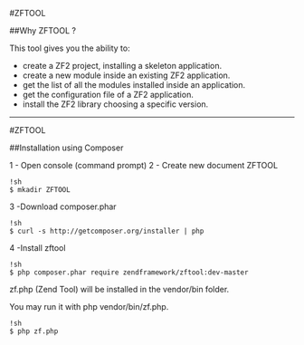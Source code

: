 #ZFTOOL

##Why ZFTOOL ? 

This tool gives you the ability to:

- create a ZF2 project, installing a skeleton application.
- create a new module inside an existing ZF2 application.
- get the list of all the modules installed inside an application.
- get the configuration file of a ZF2 application.
- install the ZF2 library choosing a specific version.

---

#ZFTOOL

##Installation using Composer

1 - Open console (command prompt)
2 - Create new document ZFTOOL
	
	!sh
	$ mkadir ZFTOOL
    
3 -Download composer.phar 

	!sh
	$ curl -s http://getcomposer.org/installer | php

4 -Install zftool 

	!sh
	$ php composer.phar require zendframework/zftool:dev-master
 	
zf.php (Zend Tool) will be installed in the vendor/bin folder. 

You may run it with php vendor/bin/zf.php.

	!sh
	$ php zf.php 
